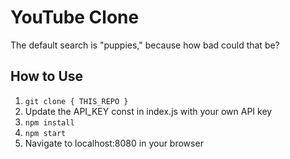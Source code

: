 # YouTube Clone

The default search is "puppies," because how bad could that be?

## How to Use

1. `git clone { THIS_REPO }`
2. Update the API_KEY const in index.js with your own API key
3. `npm install`
4. `npm start`
5. Navigate to localhost:8080 in your browser
